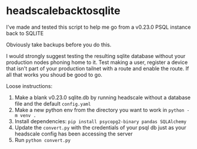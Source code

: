 # headscalebacktosqlite
I've made and tested this script to help me go from a v0.23.0 PSQL instance back to SQLITE

Obviously take backups before you do this.

I would strongly suggest testing the resulting sqlite database without your production nodes phoning home to it. Test making a user, register a device that isn't part of your production tailnet with a route and enable the route. If all that works you shoud be good to go.

Loose instructions:
1. Make a blank v0.23.0 sqlite.db by running headscale without a database file and the default ```config.yaml```
2. Make a new python env from the directory you want to work in ```python -m venv .```
3. Install dependencies: ```pip install psycopg2-binary pandas SQLAlchemy```
4. Update the ```convert.py``` with the credentials of your psql db just as your headscale config has been accessing the server
5. Run ```python convert.py```
